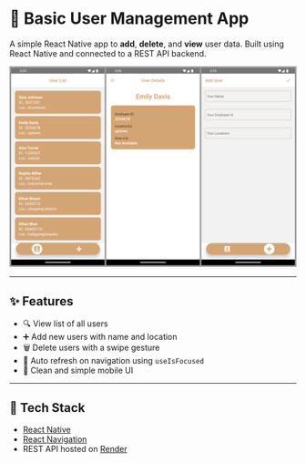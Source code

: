 # 📱 Basic User Management App

A simple React Native app to **add**, **delete**, and **view** user data. Built using React Native and connected to a REST API backend.

![App Screenshot](https://github.com/hijibiji1/Basic-User-Management/blob/main/src/assets/screenshots/user-management-demo.png)

---

## ✨ Features

- 🔍 View list of all users
- ➕ Add new users with name and location
- 🗑️ Delete users with a swipe gesture
- 🔁 Auto refresh on navigation using `useIsFocused`
- 📱 Clean and simple mobile UI

---

## 🚀 Tech Stack

- [React Native](https://reactnative.dev/)
- [React Navigation](https://reactnavigation.org/)
- REST API hosted on [Render](https://render.com/)
